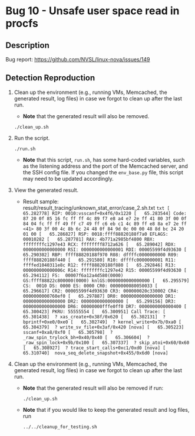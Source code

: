 # Bug 10 - Unsafe user space read in procfs

## Description

Bug report: https://github.com/NVSL/linux-nova/issues/149


## Detection Reproduction

1. Clean up the environment (e.g., running VMs, Memcached, the generated result, log files) in case we forgot to clean up after the last run.
    - **Note** that the generated result will also be removed.

    ```shell
    ./clean_up.sh
    ```

2. Run the script.
    ```shell
    ./run.sh
    ```
    - **Note** that this script, `run.sh`, has some hard-coded variables, such as the listening address and the port of the Memcached server, and the SSH config file. If you changed the `env_base.py` file, this script may need to be updated accordingly.

3. View the generated result.
    - Result sample: result/result_tracing/unknown_stat_error/case_2.sh.txt
            ```txt
            [   65.282778] RIP: 0010:vsscanf+0x4f6/0x1220
            [   65.283544] Code: 87 20 0f 85 16 fc ff ff 4c 89 f7 e8 a4 e7 2e ff 41 80 3f 00 0f 84 04 fc ff ff 49 ff c7 49 ff c6 eb c1 4c 89 ff e8 8a e7 2e ff <41> 80 3f 00 4c 8b 6c 24 48 0f 84 9d 0c 00 00 48 8d bc 24 20 01 00
            [   65.286827] RSP: 0018:ffff88820188f7a0 EFLAGS: 00010282
            [   65.287781] RAX: 4b771a2985bf4800 RBX: ffffffffc1297e43 RCX: ffffffff8712a626
            [   65.289042] RDX: 0000000000000000 RSI: 0000000000000001 RDI: 00005599f4d93630
            [   65.290302] RBP: ffff88820188f970 R08: dffffc0000000000 R09: ffff88820188f440
            [   65.291580] R10: dffffc0000000001 R11: ffffed1040311e8c R12: ffff88820188f880
            [   65.292846] R13: 000000000000006c R14: ffffffffc1297e42 R15: 00005599f4d93630
            [   65.294112] FS:  00007f6a12a4d580(0000) GS:ffff88822c800000(0000) knlGS:0000000000000000
            [   65.295579] CS:  0010 DS: 0000 ES: 0000 CR0: 0000000080050033
            [   65.296617] CR2: 00005599f4d93630 CR3: 000000020c330002 CR4: 0000000000760ef0
            [   65.297887] DR0: 0000000000000000 DR1: 0000000000000000 DR2: 0000000000000000
            [   65.299156] DR3: 0000000000000000 DR6: 00000000fffe0ff0 DR7: 0000000000000400
            [   65.300423] PKRU: 55555554
            [   65.300951] Call Trace:
            [   65.301438]  ? xas_create+0x38f/0x620
            [   65.302131]  ? bprintf+0xe0/0xe0
            [   65.302749]  ? kernel_write+0x7b/0xa0
            [   65.304379]  ? write_sv_file+0x3af/0x420 [nova]
            [   65.305223]  sscanf+0xa8/0xf0
            [   65.305798]  ? _raw_spin_trylock_bh+0x40/0x40
            [   65.306604]  ? _raw_spin_lock+0x9b/0x100
            [   65.307337]  ? skip_atoi+0x60/0x60
            [   65.308927]  ? trace_start_calls+0xc1/0xd0 [nova]
            [   65.310740]  nova_seq_delete_snapshot+0x455/0x6d0 [nova]
            ```

4. Clean up the environment (e.g., running VMs, Memcached, the generated result, log files) in case we forgot to clean up after the last run.
    - **Note** that the generated result will also be removed if run:
        ```shell
        ./clean_up.sh
        ```
    - **Note** that if you would like to keep the generated result and log files, run
        ```shell
        ../../cleanup_for_testing.sh
        ```
